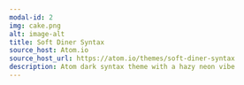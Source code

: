 ```yaml
---
modal-id: 2
img: cake.png
alt: image-alt
title: Soft Diner Syntax
source_host: Atom.io
source_host_url: https://atom.io/themes/soft-diner-syntax
description: Atom dark syntax theme with a hazy neon vibe
---
```


